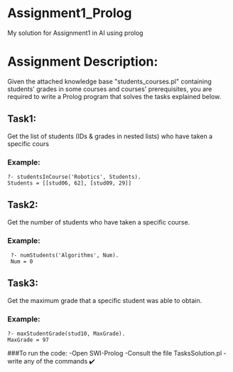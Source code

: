 # Assignment1_Prolog
My solution for Assignment1 in AI using prolog

# Assignment Description:
  Given the attached knowledge base "students_courses.pl" containing students' grades in
  some courses and courses' prerequisites, you are required to write a Prolog program
  that solves the tasks explained below.

## Task1:
  Get the list of students (IDs & grades in nested lists) who have taken a specific cours
  ### Example:
    ?- studentsInCourse('Robotics', Students).
    Students = [[stud06, 62], [stud09, 29]]
 
 ## Task2:
   Get the number of students who have taken a specific course.
   ### Example:
     ?- numStudents('Algorithms', Num).
     Num = 0
   
## Task3:
  Get the maximum grade that a specific student was able to obtain.

  ### Example:
    ?- maxStudentGrade(stud10, MaxGrade).
    MaxGrade = 97
    
    
###To run the code:
  -Open SWI-Prolog 
  -Consult the file TasksSolution.pl
  -write any of the commands :heavy_check_mark:




